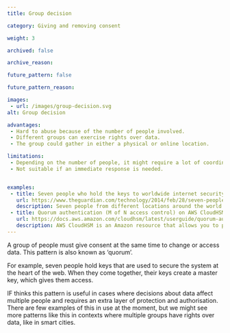 ```yaml
---
title: Group decision

category: Giving and removing consent

weight: 3

archived: false

archive_reason:

future_pattern: false

future_pattern_reason:

images:
 - url: /images/group-decision.svg
alt: Group decision

advantages:
 - Hard to abuse because of the number of people involved.
 - Different groups can exercise rights over data.
 - The group could gather in either a physical or online location.

limitations:
 - Depending on the number of people, it might require a lot of coordination for it to work.
 - Not suitable if an immediate response is needed.


examples:
 - title: Seven people who hold the keys to worldwide internet security
   url: https://www.theguardian.com/technology/2014/feb/28/seven-people-keys-worldwide-internet-security-web
   description: Seven people from different locations around the world hold keys that control the Domain Name System (DNS) for the internet.
 - title: Quorum authentication (M of N access control) on AWS CloudHSM
   url: https://docs.aws.amazon.com/cloudhsm/latest/userguide/quorum-authentication.html
   description: AWS CloudHSM is an Amazon resource that allows you to perform cryptographic operations and store cryptographic keys in the cloud. When quorum authentication is enforced, some operations require a minimum number of users to cooperate to do these operations.
---
```


A group of people must give consent at the same time to change or access data. This pattern is also known as ‘quorum’.

For example, seven people hold keys that are used to secure the system at the heart of the web. When they come together, their keys create a master key, which gives them access.

IF thinks this pattern is useful in cases where decisions about data affect multiple people and requires an extra layer of protection and authorisation. There are few examples of this in use at the moment, but we might see more patterns like this in contexts where multiple groups have rights over data, like in smart cities.
